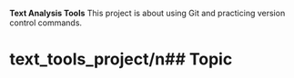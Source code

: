 **Text Analysis Tools** 
This project is about using Git and practicing version control commands. 
# text_tools_project/n## Topic
